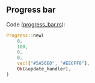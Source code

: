 ## Progress bar

Code ([progress_bar.rs](./progress_bar.rs)): 

```rust
Progress::new(
    0,
    100,
    0,
    0,
    vec!["#5A56E0", "#EE6FF8"],
    Ok(&update_handler),
)
```
